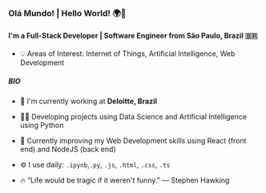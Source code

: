 ### Olá Mundo! | Hello World! 🌍👋

#### I'm a Full-Stack Developer | Software Engineer from São Paulo, Brazil 🇧🇷 

- 💡 Areas of Interest: Internet of Things, Artificial Intelligence, Web Development

##### BIO

- 🏢 I'm currently working at **Deloitte, Brazil**
- 🧑‍💼 Developing projects using Data Science and Artificial Intelligence using Python
- 📓 Currently improving my Web Development skills using React (front end) and NodeJS (back end) 
- ⚙️ I use daily: `.ipynb`,`.py`, `.js`, `.html`, `.css`, `.ts`

- 🔥 “Life would be tragic if it weren't funny.” ― Stephen Hawking
